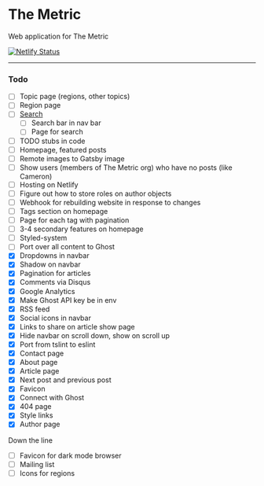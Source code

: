# The Metric

Web application for The Metric

[![Netlify Status](https://api.netlify.com/api/v1/badges/8e48634c-3066-49a4-a099-b27251163d3f/deploy-status)](https://app.netlify.com/sites/metric/deploys)

---

### Todo

- [ ] Topic page (regions, other topics)
- [ ] Region page
- [ ] [Search](https://www.gatsbyjs.org/packages/gatsby-plugin-flexsearch/)
  - [ ] Search bar in nav bar
  - [ ] Page for search
- [ ] TODO stubs in code
- [ ] Homepage, featured posts
- [ ] Remote images to Gatsby image
- [ ] Show users (members of The Metric org) who have no posts (like Cameron)
- [ ] Hosting on Netlify
- [ ] Figure out how to store roles on author objects
- [ ] Webhook for rebuilding website in response to changes
- [ ] Tags section on homepage
- [ ] Page for each tag with pagination
- [ ] 3-4 secondary features on homepage
- [ ] Styled-system
- [ ] Port over all content to Ghost
- [x] Dropdowns in navbar
- [x] Shadow on navbar
- [x] Pagination for articles
- [x] Comments via Disqus
- [x] Google Analytics
- [x] Make Ghost API key be in env
- [x] RSS feed
- [x] Social icons in navbar
- [x] Links to share on article show page
- [x] Hide navbar on scroll down, show on scroll up
- [x] Port from tslint to eslint
- [x] Contact page
- [x] About page
- [x] Article page
- [x] Next post and previous post
- [x] Favicon
- [x] Connect with Ghost
- [x] 404 page
- [x] Style links
- [x] Author page

Down the line

- [ ] Favicon for dark mode browser
- [ ] Mailing list
- [ ] Icons for regions
